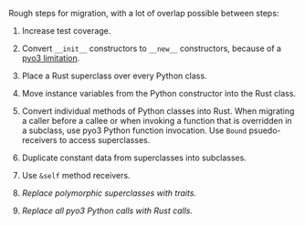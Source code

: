 Rough steps for migration, with a lot of overlap possible between steps:

1. Increase test coverage.

1. Convert `__init__` constructors to `__new__` constructors, because of a
   [pyo3 limitation](https://pyo3.rs/main/class#constructor).

1. Place a Rust superclass over every Python class.

1. Move instance variables from the Python constructor into the Rust class.

1. Convert individual methods of Python classes into Rust. When migrating a
   caller before a callee or when invoking a function that is overridden in a
   subclass, use pyo3 Python function invocation. Use `Bound` psuedo-receivers
   to access superclasses.

1. Duplicate constant data from superclasses into subclasses.

1. Use `&self` method receivers.

1. *Replace polymorphic superclasses with traits.*

1. *Replace all pyo3 Python calls with Rust calls.*

